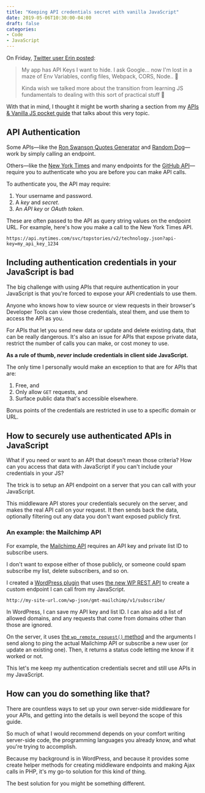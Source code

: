 ```yaml
---
title: "Keeping API credentials secret with vanilla JavaScript"
date: 2019-05-06T10:30:00-04:00
draft: false
categories:
- Code
- JavaScript
---
```


On Friday, [Twitter user Erin posted](https://twitter.com/erinfranmc/status/1124382147685564416?s=20):

> My app has API Keys I want to hide. I ask Google... now I'm lost in a maze of Env Variables, config files, Webpack, CORS, Node.. 🙈
>
> Kinda wish we talked more about the transition from learning JS fundamentals to dealing with this sort of practical stuff 😬

With that in mind, I thought it might be worth sharing a section from my [APIs & Vanilla JS pocket guide](https://vanillajsguides.com/apis/) that talks about this very topic.

## API Authentication

Some APIs&mdash;like the [Ron Swanson Quotes Generator](https://github.com/jamesseanwright/ron-swanson-quotes) and [Random Dog](https://random.dog/woof.json)&mdash;work by simply calling an endpoint.

Others&mdash;like the [New York Times](https://developer.nytimes.com/) and many endpoints for the [GitHub API](https://developer.github.com/v3/#authentication)&mdash;require you to authenticate who you are before you can make API calls.

To authenticate you, the API may require:

1. Your username and password.
2. A *key* and *secret*.
3. An *API key* or *OAuth token*.

These are often passed to the API as query string values on the endpoint URL. For example, here's how you make a call to the New York Times API.

```http
https://api.nytimes.com/svc/topstories/v2/technology.json?api-key=my_api_key_1234
```

## Including authentication credentials in your JavaScript is bad

The big challenge with using APIs that require authentication in your JavaScript is that you're forced to expose your API credentials to use them.

Anyone who knows how to view source or view requests in their browser's Developer Tools can view those credentials, steal them, and use them to access the API as you.

For APIs that let you send new data or update and delete existing data, that can be really dangerous. It's also an issue for APIs that expose private data, restrict the number of calls you can make, or cost money to use.

**As a rule of thumb, _never_ include credentials in client side JavaScript.**

The only time I personally would make an exception to that are for APIs that are:

1. Free, and
2. Only allow `GET` requests, and
3. Surface public data that's accessible elsewhere.

Bonus points of the credentials are restricted in use to a specific domain or URL.

## How to securely use authenticated APIs in JavaScript

What if you need or want to an API that doesn't mean those criteria? How can you access that data with JavaScript if you can't include your credentials in your JS?

The trick is to setup an API endpoint on a server that you can call with your JavaScript.

This middleware API stores your credentials securely on the server, and makes the real API call on your request. It then sends back the data, optionally filtering out any data you don't want exposed publicly first.

### An example: the Mailchimp API

For example, the [Mailchimp API](https://developer.mailchimp.com/) requires an API key and private list ID to subscribe users.

I don't want to expose either of those publicly, or someone could spam subscribe my list, delete subscribers, and so on.

I created a [WordPress plugin](https://github.com/cferdinandi/gmt-mailchimp-wp-rest-api) that uses [the new WP REST API](https://developer.wordpress.org/rest-api/) to create a custom endpoint I can call from my JavaScript.

```http
http://my-site-url.com/wp-json/gmt-mailchimp/v1/subscribe/
```

In WordPress, I can save my API key and list ID. I can also add a list of allowed domains, and any requests that come from domains other than those are ignored.

On the server, it uses [the `wp_remote_request()` method](https://developer.wordpress.org/reference/functions/wp_remote_request/) and the arguments I send along to ping the actual Mailchimp API or subscribe a new user (or update an existing one). Then, it returns a status code letting me know if it worked or not.

This let's me keep my authentication credentials secret and still use APIs in my JavaScript.

## How can you do something like that?

There are countless ways to set up your own server-side middleware for your APIs, and getting into the details is well beyond the scope of this guide.

So much of what I would recommend depends on your comfort writing server-side code, the programming languages you already know, and what you're trying to accomplish.

Because my background is in WordPress, and because it provides some create helper methods for creating middleware endpoints and making Ajax calls in PHP, it's my go-to solution for this kind of thing.

The best solution for you might be something different.